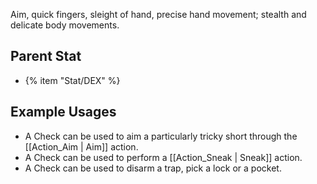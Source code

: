 Aim, quick fingers, sleight of hand, precise hand movement; stealth and delicate body movements.

## Parent Stat

* {% item "Stat/DEX" %}

## Example Usages

* A Check can be used to aim a particularly tricky short through the [[Action_Aim | Aim]] action.
* A Check can be used to perform a [[Action_Sneak | Sneak]] action.
* A Check can be used to disarm a trap, pick a lock or a pocket.
